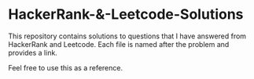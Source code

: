 # HackerRank-&-Leetcode-Solutions

This repository contains solutions to questions that I have answered from HackerRank and Leetcode. Each file is named after the problem and provides a link. 

Feel free to use this as a reference.
